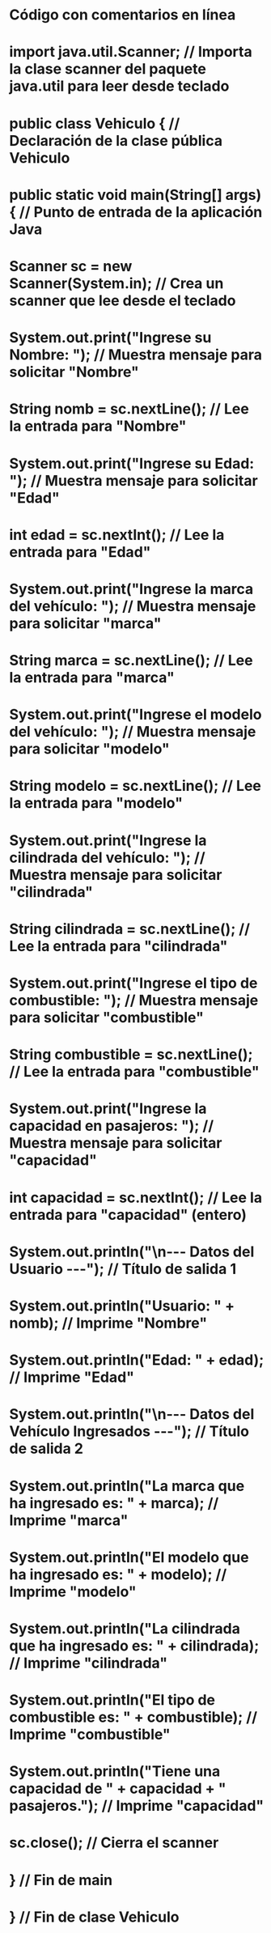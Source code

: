 # Código con comentarios en línea

# import java.util.Scanner; // Importa la clase scanner del paquete java.util para leer desde teclado

# public class Vehiculo { // Declaración de la clase pública Vehiculo
#    public static void main(String[] args) { // Punto de entrada de la aplicación Java
#        Scanner sc = new Scanner(System.in); // Crea un scanner que lee desde el teclado

#        System.out.print("Ingrese su Nombre: "); // Muestra mensaje para solicitar "Nombre"
#        String nomb = sc.nextLine(); // Lee la entrada para "Nombre"

#        System.out.print("Ingrese su Edad: "); // Muestra mensaje para solicitar "Edad"
#        int edad = sc.nextInt(); // Lee la entrada para "Edad"

#        System.out.print("Ingrese la marca del vehículo: "); // Muestra mensaje para solicitar "marca"
#        String marca = sc.nextLine(); // Lee la entrada para "marca"

#        System.out.print("Ingrese el modelo del vehículo: "); // Muestra mensaje para solicitar "modelo"
#        String modelo = sc.nextLine(); // Lee la entrada para "modelo"

#        System.out.print("Ingrese la cilindrada del vehículo: "); // Muestra mensaje para solicitar "cilindrada"
#        String cilindrada = sc.nextLine(); // Lee la entrada para "cilindrada"

#        System.out.print("Ingrese el tipo de combustible: "); // Muestra mensaje para solicitar "combustible"
#        String combustible = sc.nextLine(); // Lee la entrada para "combustible"

#        System.out.print("Ingrese la capacidad en pasajeros: "); // Muestra mensaje para solicitar "capacidad"
#        int capacidad = sc.nextInt(); // Lee la entrada para "capacidad" (entero)

#        System.out.println("\n--- Datos del Usuario ---"); // Título de salida 1
#        System.out.println("Usuario: " + nomb); // Imprime "Nombre"
#        System.out.println("Edad: " + edad); // Imprime "Edad"
#        System.out.println("\n--- Datos del Vehículo Ingresados ---"); // Título de salida 2
#        System.out.println("La marca que ha ingresado es: " + marca); // Imprime "marca"
#        System.out.println("El modelo que ha ingresado es: " + modelo); // Imprime "modelo"
#        System.out.println("La cilindrada que ha ingresado es: " + cilindrada); // Imprime "cilindrada"
#        System.out.println("El tipo de combustible es: " + combustible); // Imprime "combustible"
#        System.out.println("Tiene una capacidad de " + capacidad + " pasajeros."); // Imprime "capacidad"

#        sc.close(); // Cierra el scanner
#    } // Fin de main
# } // Fin de clase Vehiculo
